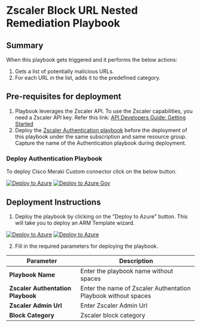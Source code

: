 # Zscaler Block URL Nested Remediation Playbook



## Summary
 When this playbook gets triggered and it performs the below actions:
 1. Gets a list of potentially malicious URLs.
 2. For each URL in the list, adds it to the predefined category.


 ## Pre-requisites for deployment
1. Playbook leverages the Zscaler API. To use the Zscaler capabilities, you need a Zscaler API key. Refer this link: [API Developers Guide: Getting Started](https://help.zscaler.com/zia/api-getting-started)
3. Deploy the [Zscaler Authentication playbook](./Authentication/) before the deployment of this playbook under the same subscription and same resource group. Capture the name of the Authentication playbook during deployment.

### Deploy Authentication Playbook

To deploy Cisco Meraki Custom connector click on the below button.

[![Deploy to Azure](https://aka.ms/deploytoazurebutton)](https://portal.azure.com/#create/Microsoft.Template/uri/https%3A%2F%2Fraw.githubusercontent.com%2FAzure%2FAzure-Sentinel%2Fmaster%2FPlaybooks%2FZscaler%2FAuthentication%2Fazuredeploy.json) [![Deploy to Azure Gov](https://aka.ms/deploytoazuregovbutton)](https://portal.azure.us/#create/Microsoft.Template/uri/https%3A%2F%2Fraw.githubusercontent.com%2FAzure%2FAzure-Sentinel%2Fmaster%2FPlaybooks%2FZscaler%2FAuthentication%2Fazuredeploy.json)

 ## Deployment Instructions
 1. Deploy the playbook by clicking on the "Deploy to Azure" button. This will take you to deploy an ARM Template wizard.

[![Deploy to Azure](https://aka.ms/deploytoazurebutton)](https://portal.azure.com/#create/Microsoft.Template/uri/https%3A%2F%2Fraw.githubusercontent.com%2FAzure%2FAzure-Sentinel%2Ftree%2Fmaster%2FMasterPlaybooks%2FRemediation-URL%2FZscaler-Remediation-URL%2Fazuredeploy.json) [![Deploy to Azure](https://aka.ms/deploytoazuregovbutton)](https://portal.azure.com/#create/Microsoft.Template/uri/https%3A%2F%2Fraw.githubusercontent.com%2FAzure%2FAzure-Sentinel%2Ftree%2Fmaster%2FMasterPlaybooks%2FRemediation-URL%2FZscaler-Remediation-URL%2Fazuredeploy.json)


 2. Fill in the required parameters for deploying the playbook.

 | Parameter  | Description |
| ------------- | ------------- |
| **Playbook Name** | Enter the playbook name without spaces |
| **Zscaler Authentation Playbook**|Enter the name of Zscaler Authentation Playbook without spaces |
| **Zscaler Admin Url** | Enter Zscaler Admin Url |
| **Block Category**| Zscaler block category |
